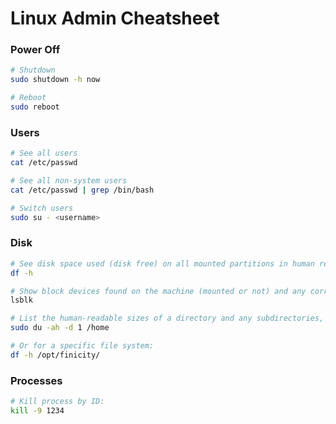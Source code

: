 # Linux Admin Cheatsheet

### Power Off
```bash
# Shutdown
sudo shutdown -h now

# Reboot
sudo reboot
```

### Users
```bash
# See all users
cat /etc/passwd

# See all non-system users
cat /etc/passwd | grep /bin/bash

# Switch users
sudo su - <username>
```

### Disk
```bash
# See disk space used (disk free) on all mounted partitions in human readable format:
df -h

# Show block devices found on the machine (mounted or not) and any corresponding partitions it recognizes
lsblk

# List the human-readable sizes of a directory and any subdirectories, up to N levels deep
sudo du -ah -d 1 /home

# Or for a specific file system:
df -h /opt/finicity/
```

### Processes
```bash
# Kill process by ID:
kill -9 1234
```
